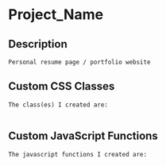 # Project_Name

## Description
```
Personal resume page / portfolio website

```



## Custom CSS Classes
```
The class(es) I created are:


```



## Custom JavaScript Functions
```
The javascript functions I created are:


```

